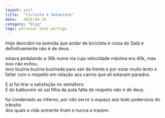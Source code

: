 ```yaml
---
layout: post
title:  "Ciclista é Satanista"
date:   2019-04-25
category: "blog"
tags: personal bike portuga
---
```


Hoje descobri na avenida que andar de bicicleta é coisa do Satã e  
definitivamente não é de deus.  

estava pedalando a 36k numa via cuja velocidade máxima era 40k, mas isso não evitou,    
levo buzina buzina buzinada para sair da frente e por estar muito lento e faltar com o respeito em relação aos carros que ali estavam parados.  

E ai fui tirar a satisfação no semáforo:  
E do balbuceio só sai filha da puta falta de respeito não é de deus.  

fui condenado ao inferno, por não servir o espaço aos todo poderosos do trânsito  
dos quais a vida somente tiram e nunca a trazem.
